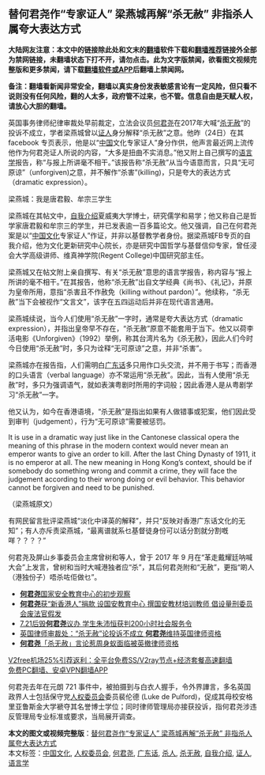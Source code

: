  <h2>替何君尧作“专家证人” 梁燕城再解“杀无赦” 非指杀人 属夸大表达方式</h2> <p class="notice"><b>大陆网友注意：本文中的链接除此处和文末的<a href="https://github.com/bannedbook/fanqiang" >翻墙</a>软件下载和<a href="https://github.com/killgcd/justmysocks/blob/master/README.md">翻墙推荐</a>链接外全部为禁网链接，未翻墙状态下打不开，请勿点击。此为文字版禁闻，欲看图文视频完整版和更多禁闻，请下载<a href="https://github.com/bannedbook/fanqiang">翻墙软件或APP</a>后翻墙上禁闻网。</p><p>备注：翻墙看新闻非常安全，翻墙以真实身份发表敏感言论有一定风险，但只看不说则没有任何风险，翻的人太多，政府管不过来，也不管。信息自由是天赋人权，请放心大胆的翻墙。</b></p>  <div class="entry">  <p>英国事务律师纪律审裁处早前裁定，立法会议员<a href="https://www.bannedbook.org/bnews/tag/%E4%BD%95%E5%90%9B%E5%B0%A7/" class="st_tag internal_tag" rel="tag" title="标签 何君尧 下的日志">何君尧</a>在2017年大喊“<a href="https://www.bannedbook.org/bnews/tag/%E6%9D%80%E6%97%A0%E8%B5%A6/" class="st_tag internal_tag" rel="tag" title="标签 杀无赦 下的日志">杀无赦</a>”的投诉不成立，学者梁燕城曾以<a href="https://www.bannedbook.org/bnews/tag/%E8%AF%81%E4%BA%BA/" class="st_tag internal_tag" rel="tag" title="标签 证人 下的日志">证人</a>身分解释“杀无赦”之意。他昨（24日）在其 facebook 专页表示，他是以“<span class='wp_keywordlink_affiliate'><a href="https://www.bannedbook.org/" title="中国" target="_blank">中国</a></span>文化专家证人”身分作供，他声言最近网上流传他作为何君尧证人所说的内容，“大多是扭曲不实消息。”他又附上自己撰写的<a href="https://www.bannedbook.org/bnews/tag/%E8%AF%AD%E8%A8%80%E5%AD%A6/" class="st_tag internal_tag" rel="tag" title="标签 语言学 下的日志">语言学</a>报告，称“与报上所讲毫不相干。”该报告称“杀无赦”从当今语意而言，只具“无可原谅”（unforgiven)之意，并不解作“杀害”(killing)，只是夸大的表达方式（dramatic expression）。</p> <p>梁燕城：我是唐君毅、牟宗三学生</p> <p>梁燕城在其帖文中，<a href="https://www.bannedbook.org/bnews/tag/%E8%87%AA%E6%88%91%E4%BB%8B%E7%BB%8D/" class="st_tag internal_tag" rel="tag" title="标签 自我介绍 下的日志">自我介绍</a>夏威夷大学博士，研究儒学和易学；他又称自己是哲学家唐君毅和牟宗三的学生，并已发表逾一百多篇论文。他又强调，自己在何君尧案是以“<a href="https://www.bannedbook.org/bnews/tag/%E4%B8%AD%E5%9B%BD%E6%96%87%E5%8C%96/" class="st_tag internal_tag" rel="tag" title="标签 中国文化 下的日志">中国文化</a>专家证人”作证，并非以基督教学者身份。据梁燕城FB专页的自我介绍，他为文化更新研究中心院长，亦是研究中国哲学与基督信仰专家，曾任浸会大学高级讲师、维真神学院(Regent College)中国研究部主任。</p>  <p>梁燕城又在帖文附上亲自撰写、有关“杀无赦”意思的语言学报告，称内容与“报上所讲的毫不相干。”在其报告，他称“杀无赦”出自文学经典《尚书》、《礼记》，并原为皇帝所用，意指“杀害且不作赦免（killing without pardon）”。他续称，“杀无赦”当下会被视作“文言文”，该字在五四运动后并非在现代语言通用。</p> <p>梁燕城续说，当今人们使用“杀无赦”一字时，通常是夸大表达方式（dramatic expression），并指出皇帝早不存在，“杀无赦”原意不能套用于当下。他又以荷李活电影《Unforgiven》（1992）举例，称其台湾片名为《杀无赦》，因此人们今时今日使用“杀无赦”时，多只为诠释“无可原谅”之意，并非“杀害”。</p> <p>梁燕城亦在报告指，人们需明白<a href="https://www.bannedbook.org/bnews/tag/%E5%B9%BF%E4%B8%9C%E8%AF%9D/" class="st_tag internal_tag" rel="tag" title="标签 广东话 下的日志">广东话</a>多只用作口头交流，并不用于书写；而香港的口头语言（verbal language）亦不常运用“杀无赦”。因此，当有人使用“杀无赦”时，多只为强调语气，就如表演粤剧时所用的字词般；因此香港人是从粤剧学习“杀无赦”一字。</p>  <p>他又认为，如今在香港语境，“杀无赦”是指出如果有人做错事或犯案，他们因此受到审判（judgement），行为“无可原谅”需要被惩罚。</p> <p>It is use in a dramatic way just like in the Cantonese classical opera the meaning of this phrase in the modern context would never mean an emperor wants to give an order to kill. After the last Ching Dynasty of 1911, it is no emperor at all. The new meaning in Hong Kong’s context, should be if somebody do something wrong and commit a crime, they will face the judgement according to their wrong doing or evil behavior. This behavior cannot be forgiven and need to be punished.</p> <p>（梁燕城原文）</p>  <p>有网民留言批评梁燕城“淡化中译英的解释”，并只“反映对香港广东话文化的无知”；有人亦斥责梁燕城，“最离谱就系乜基督徒身份可以话分割就分割嘅咩？？？？”</p> <p>何君尧及屏山乡事委员会主席曾树和等人，曾于 2017 年 9 月在“革走戴耀廷呐喊大会”上发言，曾树和当时大喊港独者应“杀”，其后何君尧附和“无赦”，更指“啲人（港独份子）唔杀咗佢做乜”。</p> <ul class='op-related-articles' title='相关阅读'> <li><a href='https://www.bannedbook.org/bnews/comments/20201224/1454098.html' target='_blank'><b>何君尧</b>国家安全教育中心的初步观察</a></li> <li><a href='https://www.bannedbook.org/bnews/comments/20201224/1453754.html' target='_blank'><b>何君尧</b>获“新香港人”捐款 设国安教育中心 撰国安教材培训教师 倡设量刑委员会废法官假发</a></li> <li><a href='https://www.bannedbook.org/bnews/headline/20201222/1452917.html' target='_blank'>7.21后毁<b>何君尧</b>议办 学生朱沛恒获判200小时社会服务令</a></li> <li><a href='https://www.bannedbook.org/bnews/cnnews/hknews/20201219/1450985.html' target='_blank'>英国律师审裁处：“杀无赦”论投诉不成立 <b>何君尧</b>维持英国律师资格</a></li> <li><a href='https://www.bannedbook.org/bnews/baitai/20201101/1424023.html' target='_blank'><b>何君尧</b>「杀无赦」言论惹周身蚁面临被英撤律师资格</a></li> </ul> <p class="texttj"> <a href="https://github.com/bannedbook/fanqiang/wiki/V2ray%E6%9C%BA%E5%9C%BA" target="_blank">V2free机场25%引荐返利：全平台免费SS/V2ray节点+经济套餐高速翻墙</a><br/> <a href="https://github.com/bannedbook/fanqiang/wiki/%E7%A6%81%E9%97%BB%E7%BD%91%E5%AE%89%E5%8D%93%E7%BF%BB%E5%A2%99%E6%96%B0%E9%97%BBAPP" target="_blank">免费PC翻墙、安卓VPN翻墙APP</a></p><p>何君尧去年在元朗 721 事件中，被拍摄到与白衣人握手，令外界譁言，多名英国政界人士包括保守党<a href="https://www.bannedbook.org/bnews/tag/%E4%BA%BA%E6%9D%83%E5%A7%94%E5%91%98%E4%BC%9A/" class="st_tag internal_tag" rel="tag" title="标签 人权委员会 下的日志">人权委员会</a>委员裴伦德 (Luke de Pulford)，促成其母校安格里亚鲁斯金大学褫夺其名誉博士学位；同时律师管理局亦接获投诉，指何君尧涉违反管理局专业标准或要求，当局展开调查。</p> <a name='sharetosocial'></a>       <div><b>本文的图文或视频完整版</b>：<a href='https://www.bannedbook.org/bnews/comments/20201226/1454990.html'>替何君尧作“专家证人” 梁燕城再解“杀无赦” 非指杀人 属夸大表达方式</a></div>  </div><!--END ENTRY--> <div class="postfooter"> <div>本文标签：<a href="https://www.bannedbook.org/bnews/tag/%E4%B8%AD%E5%9B%BD%E6%96%87%E5%8C%96/" rel="tag">中国文化</a>, <a href="https://www.bannedbook.org/bnews/tag/%E4%BA%BA%E6%9D%83%E5%A7%94%E5%91%98%E4%BC%9A/" rel="tag">人权委员会</a>, <a href="https://www.bannedbook.org/bnews/tag/%E4%BD%95%E5%90%9B%E5%B0%A7/" rel="tag">何君尧</a>, <a href="https://www.bannedbook.org/bnews/tag/%E5%B9%BF%E4%B8%9C%E8%AF%9D/" rel="tag">广东话</a>, <a href="https://www.bannedbook.org/bnews/tag/%E6%9D%80%E4%BA%BA/" rel="tag">杀人</a>, <a href="https://www.bannedbook.org/bnews/tag/%E6%9D%80%E6%97%A0%E8%B5%A6/" rel="tag">杀无赦</a>, <a href="https://www.bannedbook.org/bnews/tag/%E8%87%AA%E6%88%91%E4%BB%8B%E7%BB%8D/" rel="tag">自我介绍</a>, <a href="https://www.bannedbook.org/bnews/tag/%E8%AF%81%E4%BA%BA/" rel="tag">证人</a>, <a href="https://www.bannedbook.org/bnews/tag/%E8%AF%AD%E8%A8%80%E5%AD%A6/" rel="tag">语言学</a></div>  </div><!--END POSTFOOTER--> 